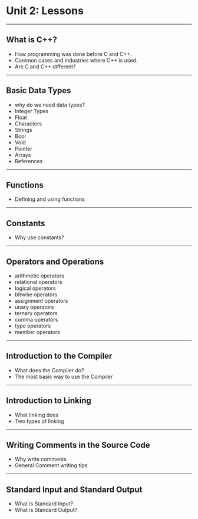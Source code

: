 # Unit 2: Lessons

---
## What is C++?
- How programming was done before C and C++.
- Common cases and industries where C++ is used.
- Are C and C++ different?

---
## Basic Data Types
- why do we need data types?
- Integer Types
- Float
- Characters
- Strings
- Bool
- Void
- Pointer
- Arrays
- References

---
## Functions
- Defining and using functions

---
## Constants
- Why use constants?

---
## Operators and Operations
- arithmetic operators
- relational operators
- logical operators
- bitwise operators
- assignment operators
- unary operators
- ternary operators
- comma operators
- type operators
- member operators

---
## Introduction to the Compiler
- What does the Compiler do?
- The most basic way to use the Compiler

---
## Introduction to Linking
- What linking does
- Two types of linking

---
## Writing Comments in the Source Code
- Why write comments
- General Comment writing tips

---
## Standard Input and Standard Output
- What is Standard Input?
- What is Standard Output?